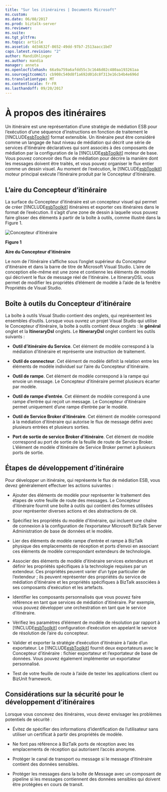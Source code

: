 ```yaml
---
title: "Sur les itinéraires | Documents Microsoft"
ms.custom: 
ms.date: 06/08/2017
ms.prod: biztalk-server
ms.reviewer: 
ms.suite: 
ms.tgt_pltfrm: 
ms.topic: article
ms.assetid: 4d34632f-8652-49dd-97b7-2513aacc1bd7
caps.latest.revision: "2"
author: MandiOhlinger
ms.author: mandia
manager: anneta
ms.openlocfilehash: 66a9a759a6afdd55c3c1646d02c480aa193261aa
ms.sourcegitcommit: cb908c540d8f1a692d01dc8f313e16cb4b4e696d
ms.translationtype: MT
ms.contentlocale: fr-FR
ms.lasthandoff: 09/20/2017
---
```

# <a name="about-itineraries"></a>À propos des itinéraires
Un itinéraire est une représentation d’une stratégie de médiation ESB pour l’exécution d’une séquence d’instructions en fonction de traitement le [!INCLUDE[esbToolkit](../includes/esbtoolkit-md.md)] format extensible. Un itinéraire peut être considéré comme un langage de haut niveau de médiation qui décrit une série de services d’itinéraire déclaratives qui sont associés à des composants de médiation par la configuration de la [!INCLUDE[esbToolkit](../includes/esbtoolkit-md.md)] moteur de base. Vous pouvez concevoir des flux de médiation pour décrire la manière dont les messages doivent être traités, et vous pouvez organiser le flux entier comme un dessin visuel. Au moment de l’exécution, le [!INCLUDE[esbToolkit](../includes/esbtoolkit-md.md)] moteur principal exécute l’itinéraire produit par le Concepteur d’itinéraire.  
  
## <a name="the-itinerary-designer-surface"></a>L’aire du Concepteur d’itinéraire  
 La surface du Concepteur d’itinéraire est un concepteur visuel qui permet de créer [!INCLUDE[esbToolkit](../includes/esbtoolkit-md.md)] itinéraires et exporter ces itinéraires dans le format de l’exécution. Il s’agit d’une zone de dessin à laquelle vous pouvez faire glisser des éléments à partir de la boîte à outils, comme illustré dans la Figure 1.  
  
 ![Concepteur d’itinéraire](../esb-toolkit/media/ch5-itinerarydesigner.gif "Ch5-ItineraryDesigner")  
  
 **Figure 1**  
  
 **Aire du Concepteur d’itinéraire**  
  
 Le nom de l’itinéraire s’affiche sous l’onglet supérieur du Concepteur d’itinéraire et dans la barre de titre de Microsoft Visual Studio. L’aire de conception elle-même est une zone et contienne les éléments de modèle qui décrivent le flux de message réel de l’itinéraire. Le ItineraryDSL vous permet de modifier les propriétés d’élément de modèle à l’aide de la fenêtre Propriétés de Visual Studio.  
  
## <a name="itinerary-designer-toolbox"></a>Boîte à outils du Concepteur d’itinéraire  
 La boîte à outils Visual Studio contient des onglets, qui représentent les ensembles d’outils. Lorsque vous ouvrez un projet Visual Studio qui utilise le Concepteur d’itinéraire, la boîte à outils contient deux onglets : le **général** onglet et la **ItineraryDsl** onglets. Le **ItineraryDsl** onglet contient les outils suivants :  
  
-   **Outil d’itinéraire du Service**. Cet élément de modèle correspond à la médiation d’itinéraire et représente une instruction de traitement.  
  
-   **Outil de connecteur**. Cet élément de modèle définit la relation entre les éléments de modèle individuel sur l’aire du Concepteur d’itinéraire.  
  
-   **Outil de rampe**. Cet élément de modèle correspond à la rampe qui envoie un message. Le Concepteur d’itinéraire permet plusieurs écarter par modèle.  
  
-   **Outil de rampe d’entrée**. Cet élément de modèle correspond à une rampe d’entrée qui reçoit un message. Le Concepteur d’itinéraire permet uniquement d’une rampe d’entrée par le modèle.  
  
-   **Outil de Service Broker d’itinéraire**. Cet élément de modèle correspond à la médiation d’itinéraire qui autorise le flux de message défini avec plusieurs entrées et plusieurs sorties.  
  
-   **Port de sortie de service Broker d’itinéraire**. Cet élément de modèle correspond au port de sortie de la feuille de route de Service Broker. L’élément de modèle d’itinéraire de Service Broker permet à plusieurs ports de sortie.  
  
## <a name="steps-in-itinerary-development"></a>Étapes de développement d’itinéraire  
 Pour développer un itinéraire, qui représente le flux de médiation ESB, vous devez généralement effectuer les actions suivantes :  
  
-   Ajouter des éléments de modèle pour représenter le traitement des étapes de votre feuille de route des messages. Le Concepteur d’itinéraire fournit une boîte à outils qui contient des formes utilisées pour représenter diverses actions et des abstractions de clé.  
  
-   Spécifiez les propriétés du modèle d’itinéraire, qui incluent une chaîne de connexion à la configuration de l’exportateur Microsoft BizTalk Server Administration de base de données et le modèle.  
  
-   Lier des éléments de modèle rampe d’entrée et rampe à BizTalk physique des emplacements de réception et ports d’envoi en associant ces éléments de modèle correspondant extendeurs de technologie.  
  
-   Associer des éléments de modèle d’itinéraire services extendeurs et définir les propriétés spécifiques à la technologie requises par un extendeur. Ces propriétés peuvent varier d’un type particulier de l’extendeur ; ils peuvent représenter des propriétés du service de médiation d’itinéraire et les propriétés spécifiques à BizTalk associées à ses composants d’exécution et les artefacts.  
  
-   Identifier les composants personnalisés que vous pouvez faire référence en tant que services de médiation d’itinéraire. Par exemple, vous pouvez développer une orchestration en tant que le service d’itinéraire.  
  
-   Vérifiez les paramètres d’élément de modèle de résolution par rapport à [!INCLUDE[esbToolkit](../includes/esbtoolkit-md.md)] configuration d’exécution en appelant le service de résolution de l’aire du concepteur.  
  
-   Valider et exporter la stratégie d’exécution d’itinéraire à l’aide d’un exportateur. Le [!INCLUDE[esbToolkit](../includes/esbtoolkit-md.md)] fournit deux exportateurs avec le Concepteur d’itinéraire : fichier exportateur et l’exportateur de base de données. Vous pouvez également implémenter un exportateur personnalisé.  
  
-   Test de votre feuille de route à l’aide de tester les applications client ou BizUnit framework.  
  
## <a name="security-considerations-for-developing-itineraries"></a>Considérations sur la sécurité pour le développement d’itinéraires  
 Lorsque vous concevez des itinéraires, vous devez envisager les problèmes potentiels de sécurité :  
  
-   Évitez de spécifier des informations d’identification de l’utilisateur sans utiliser un certificat à partir des propriétés de modèle.  
  
-   Ne font pas référence à BizTalk ports de réception avec les emplacements de réception qui autorisent l’accès anonyme.  
  
-   Protéger le canal de transport ou message si le message d’itinéraire contient des données sensibles.  
  
-   Protéger les messages dans la boîte de Message avec un composant de pipeline si les messages contiennent des données sensibles qui doivent être protégées en cours de transit.